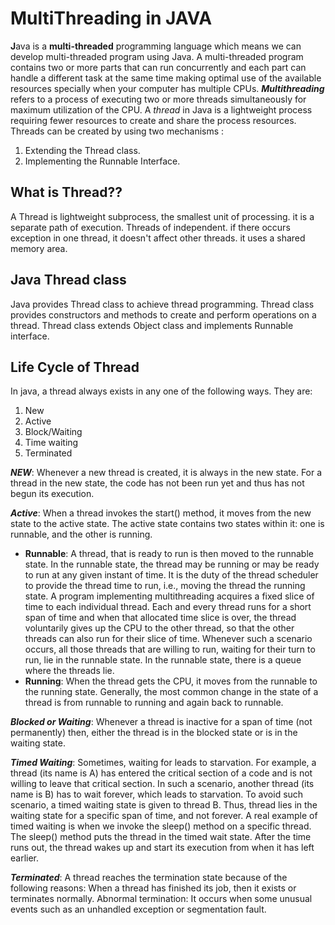 # MultiThreading in JAVA

**J**ava is a **multi-threaded** programming language which means we can develop multi-threaded program using Java. A multi-threaded program contains two or more parts that can run concurrently and each part can handle a different task at the same time making optimal use of the available resources specially when your computer has multiple CPUs.
**_Multithreading_** refers to a process of executing two or more threads simultaneously for maximum utilization of the CPU. A _thread_ in Java is a lightweight process requiring fewer resources to create and share the process resources.
Threads can be created by using two mechanisms :

1. Extending the Thread class.
2. Implementing the Runnable Interface.

## What is Thread??

A Thread is lightweight subprocess, the smallest unit of processing. it is a separate path of execution.
Threads of independent. if there occurs exception in one thread, it doesn't affect other threads. it uses a shared memory area.

## Java Thread class

Java provides Thread class to achieve thread programming. Thread class provides constructors
and methods to create and perform operations on a thread. Thread class extends Object class
and implements Runnable interface.

## Life Cycle of Thread

In java, a thread always exists in any one of the following ways. They are:

1. New
2. Active
3. Block/Waiting
4. Time waiting
5. Terminated

**_NEW_**:
Whenever a new thread is created, it is always in the new state. For a thread in the new state, the code has not been run yet and thus has not begun its execution.

**_Active_**: When a thread invokes the start() method, it moves from the new state to the active state. The active state contains two states within it: one is runnable, and the other is running.

- **Runnable**: A thread, that is ready to run is then moved to the runnable state. In the runnable state, the thread may be running or may be ready to run at any given instant of time. It is the duty of the thread scheduler to provide the thread time to run, i.e., moving the thread the running state.
  A program implementing multithreading acquires a fixed slice of time to each individual thread. Each and every thread runs for a short span of time and when that allocated time slice is over, the thread voluntarily gives up the CPU to the other thread, so that the other threads can also run for their slice of time. Whenever such a scenario occurs, all those threads that are willing to run, waiting for their turn to run, lie in the runnable state. In the runnable state, there is a queue where the threads lie.
- **Running**: When the thread gets the CPU, it moves from the runnable to the running state. Generally, the most common change in the state of a thread is from runnable to running and again back to runnable.

**_Blocked or Waiting_**: Whenever a thread is inactive for a span of time (not permanently) then, either the thread is in the blocked state or is in the waiting state.

**_Timed Waiting_**: Sometimes, waiting for leads to starvation. For example, a thread (its name is A) has entered the critical section of a code and is not willing to leave that critical section. In such a scenario, another thread (its name is B) has to wait forever, which leads to starvation. To avoid such scenario, a timed waiting state is given to thread B. Thus, thread lies in the waiting state for a specific span of time, and not forever. A real example of timed waiting is when we invoke the sleep() method on a specific thread. The sleep() method puts the thread in the timed wait state. After the time runs out, the thread wakes up and start its execution from when it has left earlier.

**_Terminated_**: A thread reaches the termination state because of the following reasons:
When a thread has finished its job, then it exists or terminates normally.
Abnormal termination: It occurs when some unusual events such as an unhandled exception or segmentation fault.
